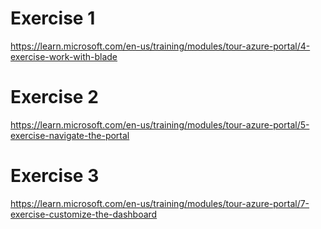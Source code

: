 # Exercise 1
https://learn.microsoft.com/en-us/training/modules/tour-azure-portal/4-exercise-work-with-blade

# Exercise 2
https://learn.microsoft.com/en-us/training/modules/tour-azure-portal/5-exercise-navigate-the-portal

# Exercise 3
https://learn.microsoft.com/en-us/training/modules/tour-azure-portal/7-exercise-customize-the-dashboard